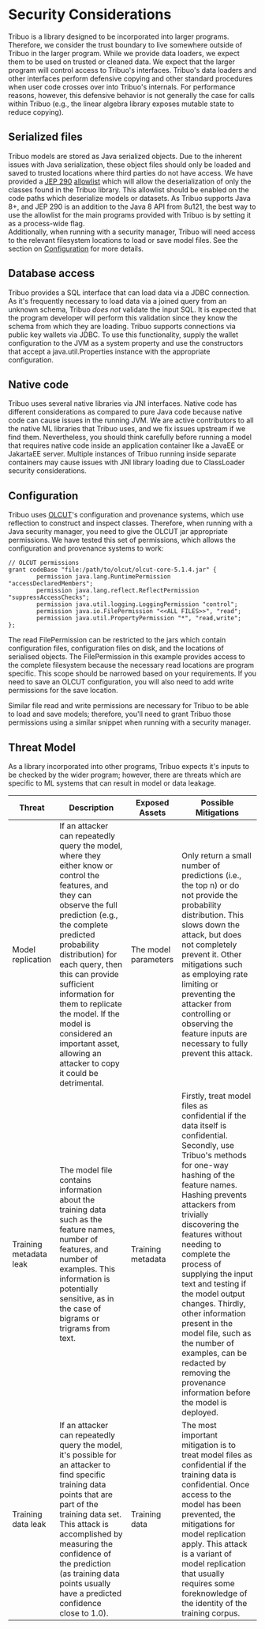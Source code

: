 # Security Considerations

Tribuo is a library designed to be incorporated into larger programs.
Therefore, we consider the trust boundary to live somewhere outside of Tribuo
in the larger program. While we provide data loaders, we expect them to be used
on trusted or cleaned data. We expect that the larger program will control
access to Tribuo's interfaces. Tribuo's data loaders and other interfaces
perform defensive copying and other standard procedures when user code crosses
over into Tribuo's internals. For performance reasons, however, this defensive
behavior is not generally the case for calls within Tribuo (e.g., the linear
algebra library exposes mutable state to reduce copying).

## Serialized files
Tribuo models are stored as Java serialized objects. Due to the inherent issues
with Java serialization, these object files should only be loaded and saved to
trusted locations where third parties do not have access. We have provided a
[JEP 290](https://openjdk.java.net/jeps/290) [allowlist](jep-290-allowlist.txt)
which will allow the deserialization of only the classes found in the Tribuo
library. This allowlist should be enabled on the code paths which deserialize
models or datasets. As Tribuo supports Java 8+, and JEP 290 is an addition to
the Java 8 API from 8u121, the best way to use the allowlist for the main 
programs provided with Tribuo is by setting it as a process-wide flag.  
Additionally, when running with a security manager, Tribuo will need access to
the relevant filesystem locations to load or save model files. See the section 
on [Configuration](#Configuration) for more details.

## Database access
Tribuo provides a SQL interface that can load data via a JDBC connection. As
it's frequently necessary to load data via a joined query from an unknown
schema, Tribuo *does not* validate the input SQL. It is expected that the
program developer will perform this validation since they know the schema from
which they are loading. Tribuo supports connections via public key wallets via
JDBC. To use this functionality, supply the wallet configuration to the JVM as
a system property and use the constructors that accept a java.util.Properties
instance with the appropriate configuration.

## Native code
Tribuo uses several native libraries via JNI interfaces. Native code has
different considerations as compared to pure Java code because native code can
cause issues in the running JVM. We are active contributors to all the native
ML libraries that Tribuo uses, and we fix issues upstream if we find them.
Nevertheless, you should think carefully before running a model that requires
native code inside an application container like a JavaEE or JakartaEE server.
Multiple instances of Tribuo running inside separate containers may cause
issues with JNI library loading due to ClassLoader security considerations.

## Configuration
Tribuo uses [OLCUT](https://github.com/oracle/olcut)'s configuration and
provenance systems, which use reflection to construct and inspect classes.
Therefore, when running with a Java security manager, you need to give the
OLCUT jar appropriate permissions. We have tested this set of permissions,
which allows the configuration and provenance systems to work:

    // OLCUT permissions
    grant codeBase "file:/path/to/olcut/olcut-core-5.1.4.jar" {
            permission java.lang.RuntimePermission "accessDeclaredMembers";
            permission java.lang.reflect.ReflectPermission "suppressAccessChecks";
            permission java.util.logging.LoggingPermission "control";
            permission java.io.FilePermission "<<ALL FILES>>", "read";
            permission java.util.PropertyPermission "*", "read,write";
    };

The read FilePermission can be restricted to the jars which contain
configuration files, configuration files on disk, and the locations of
serialised objects. The FilePermission in this example provides access to the
complete filesystem because the necessary read locations are program specific.
This scope should be narrowed based on your requirements. If you need to save
an OLCUT configuration, you will also need to add write permissions for the
save location.

Similar file read and write permissions are necessary for Tribuo to be able to
load and save models; therefore, you'll need to grant Tribuo those permissions
using a similar snippet when running with a security manager.

## Threat Model
As a library incorporated into other programs, Tribuo expects it's inputs to be
checked by the wider program; however, there are threats which are specific to
ML systems that can result in model or data leakage.

| Threat | Description | Exposed Assets | Possible Mitigations |
| ------ | ----------- | -------------- | -------------------- |
| Model replication | If an attacker can repeatedly query the model, where they either know or control the features, and they can observe the full prediction (e.g., the complete predicted probability distribution) for each query, then this can provide sufficient information for them to replicate the model.  If the model is considered an important asset, allowing an attacker to copy it could be detrimental. | The model parameters | Only return a small number of predictions (i.e., the top n) or do not provide the probability distribution. This slows down the attack, but does not completely prevent it. Other mitigations such as employing rate limiting or preventing the attacker from controlling or observing the feature inputs are necessary to fully prevent this attack.|
| Training metadata leak | The model file contains information about the training data such as the feature names, number of features, and number of examples. This information is potentially sensitive, as in the case of bigrams or trigrams from text. | Training metadata | Firstly, treat model files as confidential if the data itself is confidential. Secondly, use Tribuo's methods for one-way hashing of the feature names. Hashing prevents attackers from trivially discovering the features without needing to complete the process of supplying the input text and testing if the model output changes. Thirdly, other information present in the model file, such as the number of examples, can be redacted by removing the provenance information before the model is deployed. | 
| Training data leak | If an attacker can repeatedly query the model, it's possible for an attacker to find specific training data points that are part of the training data set. This attack is accomplished by measuring the confidence of the prediction (as training data points usually have a predicted confidence close to 1.0). | Training data | The most important mitigation is to treat model files as confidential if the training data is confidential. Once access to the model has been prevented, the mitigations for model replication apply. This attack is a variant of model replication that usually requires some foreknowledge of the identity of the training corpus. |

